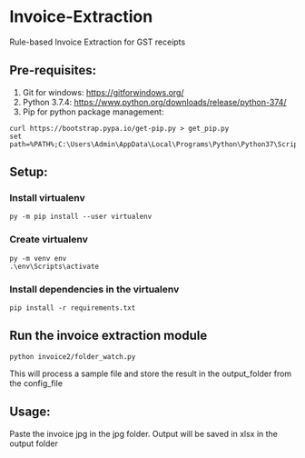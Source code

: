 # Invoice-Extraction
Rule-based Invoice Extraction for GST receipts

## Pre-requisites:
1. Git for windows: https://gitforwindows.org/
2. Python 3.7.4: https://www.python.org/downloads/release/python-374/
3. Pip for python package management: 
  ```
  curl https://bootstrap.pypa.io/get-pip.py > get_pip.py
  set path=%PATH%;C:\Users\Admin\AppData\Local\Programs\Python\Python37\Scripts
  ```
## Setup:
### Install virtualenv
```
py -m pip install --user virtualenv
```
### Create virtualenv
```
py -m venv env
.\env\Scripts\activate
```
### Install dependencies in the virtualenv
```
pip install -r requirements.txt
```

## Run the invoice extraction module
```
python invoice2/folder_watch.py
```
This will process a sample file and store the result in the output_folder from the config_file

## Usage:
Paste the invoice jpg in the jpg folder.
Output will be saved in xlsx in the output folder
